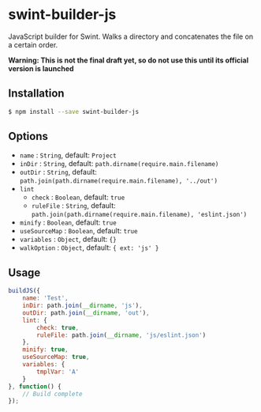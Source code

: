 # swint-builder-js
JavaScript builder for Swint. Walks a directory and concatenates the file on a certain order.

**Warning: This is not the final draft yet, so do not use this until its official version is launched**

## Installation
```sh
$ npm install --save swint-builder-js
```

## Options
* `name` : `String`, default: `Project`
* `inDir` : `String`, default: `path.dirname(require.main.filename)`
* `outDir` : `String`, default: `path.join(path.dirname(require.main.filename), '../out')`
* `lint`
  * `check` : `Boolean`, default: `true`
  * `ruleFile` : `String`, default: `path.join(path.dirname(require.main.filename), 'eslint.json')`
* `minify` : `Boolean`, default: `true`
* `useSourceMap` : `Boolean`, default: `true`
* `variables` : `Object`, default: `{}`
* `walkOption` : `Object`, default: `{ ext: 'js' }`

## Usage
```javascript
buildJS({
	name: 'Test',
	inDir: path.join(__dirname, 'js'),
	outDir: path.join(__dirname, 'out'),
	lint: {
		check: true,
		ruleFile: path.join(__dirname, 'js/eslint.json')
	},
	minify: true,
	useSourceMap: true,
	variables: {
		tmplVar: 'A'
	}
}, function() {
	// Build complete
});
```
